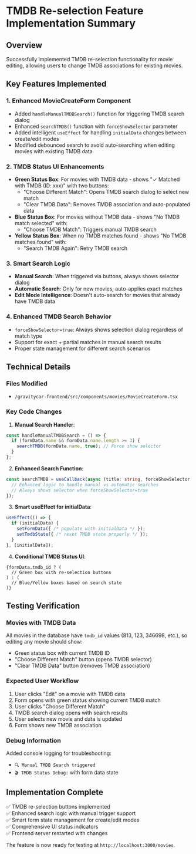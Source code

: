 # TMDB Re-selection Feature Implementation Summary

## Overview
Successfully implemented TMDB re-selection functionality for movie editing, allowing users to change TMDB associations for existing movies.

## Key Features Implemented

### 1. **Enhanced MovieCreateForm Component**
- Added `handleManualTMDBSearch()` function for triggering TMDB search dialog
- Enhanced `searchTMDB()` function with `forceShowSelector` parameter
- Added intelligent `useEffect` for handling `initialData` changes between create/edit modes
- Modified debounced search to avoid auto-searching when editing movies with existing TMDB data

### 2. **TMDB Status UI Enhancements**
- **Green Status Box**: For movies with TMDB data - shows "✓ Matched with TMDB (ID: xxx)" with two buttons:
  - "Choose Different Match": Opens TMDB search dialog to select new match
  - "Clear TMDB Data": Removes TMDB association and auto-populated data
- **Blue Status Box**: For movies without TMDB data - shows "No TMDB match selected" with:
  - "Choose TMDB Match": Triggers manual TMDB search
- **Yellow Status Box**: When no TMDB matches found - shows "No TMDB matches found" with:
  - "Search TMDB Again": Retry TMDB search

### 3. **Smart Search Logic**
- **Manual Search**: When triggered via buttons, always shows selector dialog
- **Automatic Search**: Only for new movies, auto-applies exact matches
- **Edit Mode Intelligence**: Doesn't auto-search for movies that already have TMDB data

### 4. **Enhanced TMDB Search Behavior**
- `forceShowSelector=true`: Always shows selection dialog regardless of match type
- Support for exact + partial matches in manual search results
- Proper state management for different search scenarios

## Technical Details

### Files Modified
- `/gravitycar-frontend/src/components/movies/MovieCreateForm.tsx`

### Key Code Changes
1. **Manual Search Handler**:
```typescript
const handleManualTMDBSearch = () => {
  if (formData.name && formData.name.length >= 3) {
    searchTMDB(formData.name, true); // Force show selector
  }
};
```

2. **Enhanced Search Function**:
```typescript
const searchTMDB = useCallback(async (title: string, forceShowSelector: boolean = false) => {
  // Enhanced logic to handle manual vs automatic searches
  // Always shows selector when forceShowSelector=true
});
```

3. **Smart useEffect for initialData**:
```typescript
useEffect(() => {
  if (initialData) {
    setFormData({ /* populate with initialData */ });
    setTmdbState({ /* reset TMDB state properly */ });
  }
}, [initialData]);
```

4. **Conditional TMDB Status UI**:
```tsx
{formData.tmdb_id ? (
  // Green box with re-selection buttons
) : (
  // Blue/Yellow boxes based on search state
)}
```

## Testing Verification

### Movies with TMDB Data
All movies in the database have `tmdb_id` values (813, 123, 346698, etc.), so editing any movie should show:
- Green status box with current TMDB ID
- "Choose Different Match" button (opens TMDB selector)
- "Clear TMDB Data" button (removes TMDB association)

### Expected User Workflow
1. User clicks "Edit" on a movie with TMDB data
2. Form opens with green status showing current TMDB match
3. User clicks "Choose Different Match"
4. TMDB search dialog opens with search results
5. User selects new movie and data is updated
6. Form shows new TMDB association

### Debug Information
Added console logging for troubleshooting:
- `🔍 Manual TMDB Search triggered`
- `🎬 TMDB Status Debug:` with form data state

## Implementation Complete
✅ TMDB re-selection buttons implemented  
✅ Enhanced search logic with manual trigger support  
✅ Smart form state management for create/edit modes  
✅ Comprehensive UI status indicators  
✅ Frontend server restarted with changes  

The feature is now ready for testing at `http://localhost:3000/movies`.
